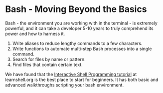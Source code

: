 # Bash - Moving Beyond the Basics

Bash - the environment you are working with in the terminal - is extremely powerful, and it can take a developer 5-10 years to truly comprehend its power and how to harness it.

1. Write aliases to reduce lengthy commands to a few characters.
1. Write functions to automate multi-step Bash processes into a single command.
1. Search for files by name or pattern.
1. Find files that contain certain text.

We have found that the [Interactive Shell Programming tutorial](https://www.learnshell.org/) at learnshell.org is the best place to start for beginners. It has both basic and advanced walkthroughs scripting your bash environment.